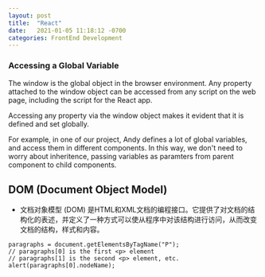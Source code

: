 ```yaml
---
layout: post
title:  "React"
date:   2021-01-05 11:18:12 -0700
categories: FrontEnd Development
---
```


### Accessing a Global Variable

The window is the global object in the browser environment. Any property attached to the window object can be accessed from any script on the web page, including the script for the React app.

Accessing any property via the window object makes it evident that it is defined and set globally.

For example, in one of our project, Andy defines a lot of global variables, and access them in different components. In this way, we don't need to worry about inheritence, passing variables as paramters from parent component to child components. 

## DOM (Document Object Model)
* 文档对象模型 (DOM) 是HTML和XML文档的编程接口。它提供了对文档的结构化的表述，并定义了一种方式可以使从程序中对该结构进行访问，从而改变文档的结构，样式和内容。
```
paragraphs = document.getElementsByTagName("P");
// paragraphs[0] is the first <p> element
// paragraphs[1] is the second <p> element, etc.
alert(paragraphs[0].nodeName);
```